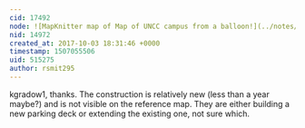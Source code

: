 ```yaml
---
cid: 17492
node: ![MapKnitter map of Map of UNCC campus from a balloon!](../notes/rsmit295/09-30-2017/mapknitter-map-of-map-of-uncc-campus-from-a-balloon)
nid: 14972
created_at: 2017-10-03 18:31:46 +0000
timestamp: 1507055506
uid: 515275
author: rsmit295
---
```


kgradow1, thanks. The construction is relatively new (less than a year maybe?) and is not visible on the reference map. They are either building a new parking deck or extending the existing one, not sure which. 